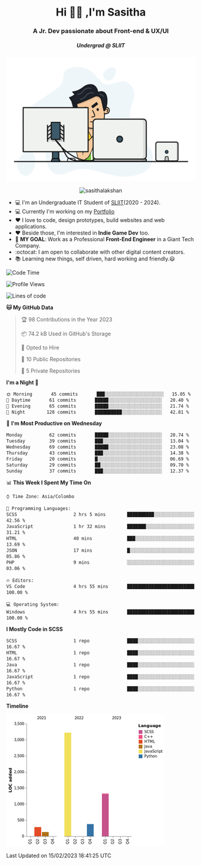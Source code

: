 
<h1 align="center">Hi 🙋‍♂️ ,I'm Sasitha</h1>
<h3 align="center">A Jr. Dev passionate about Front-end & UX/UI</h3>

<i><h5 align="center">Undergrad @ SLIIT</h5></i>

<p align="center">
  <img width="540" height="330" src="https://github.com/SasithaLakshan/SasithaLakshan/blob/main/dev.gif">
</p>
<p align="center"> <img src="https://komarev.com/ghpvc/?username=sasithalakshan&label=Profile%20views&color=0e75b6&style=flat" alt="sasithalakshan" /> </p>

- :computer: I'm an Undergraduate IT Student of [SLIIT](https://www.sliit.lk)(2020 - 2024).
- :computer: Currently I'm working on my <a href="https://SasithaLakshan.github.io" target="_blank">Portfolio</a>
- :heart: I love to code, design prototypes, build websites and web applications.
- :heart: Beside those, I'm interested in **Indie Game Dev** too.
- :electric_plug: **MY GOAL**: Work as a Professional **Front-End Engineer** in a Giant Tech Company.
- :octocat: I am open to collaborate with other digital content creators.
- :books: Learning new things, self driven, hard working and friendly.:smiley:
  
<!-- <h3 align="left">Tech Stack I'm Using</h3> -->

<!--START_SECTION:waka-->
![Code Time](http://img.shields.io/badge/Code%20Time-367%20hrs%204%20mins-blue)

![Profile Views](http://img.shields.io/badge/Profile%20Views-0-blue)

![Lines of code](https://img.shields.io/badge/From%20Hello%20World%20I%27ve%20Written-5%20Thousand%20lines%20of%20code-blue)

**🐱 My GitHub Data** 

> 🏆 98 Contributions in the Year 2023
 > 
> 📦 74.2 kB Used in GitHub's Storage 
 > 
> 💼 Opted to Hire
 > 
> 📜 10 Public Repositories 
 > 
> 🔑 5 Private Repositories  
 > 
**I'm a Night 🦉** 

```text
🌞 Morning       45 commits       ███░░░░░░░░░░░░░░░░░░░░░░   15.05 % 
🌆 Daytime       61 commits       █████░░░░░░░░░░░░░░░░░░░░   20.40 % 
🌃 Evening       65 commits       █████░░░░░░░░░░░░░░░░░░░░   21.74 % 
🌙 Night        128 commits       ██████████░░░░░░░░░░░░░░░   42.81 % 

```
📅 **I'm Most Productive on Wednesday** 

```text
Monday          62 commits       █████░░░░░░░░░░░░░░░░░░░░   20.74 % 
Tuesday         39 commits       ███░░░░░░░░░░░░░░░░░░░░░░   13.04 % 
Wednesday       69 commits       █████░░░░░░░░░░░░░░░░░░░░   23.08 % 
Thursday        43 commits       ███░░░░░░░░░░░░░░░░░░░░░░   14.38 % 
Friday          20 commits       █░░░░░░░░░░░░░░░░░░░░░░░░   06.69 % 
Saturday        29 commits       ██░░░░░░░░░░░░░░░░░░░░░░░   09.70 % 
Sunday          37 commits       ███░░░░░░░░░░░░░░░░░░░░░░   12.37 % 

```


📊 **This Week I Spent My Time On** 

```text
⌚︎ Time Zone: Asia/Colombo

💬 Programming Languages: 
SCSS                     2 hrs 5 mins        ██████████░░░░░░░░░░░░░░░   42.56 % 
JavaScript               1 hr 32 mins        ███████░░░░░░░░░░░░░░░░░░   31.21 % 
HTML                     40 mins             ███░░░░░░░░░░░░░░░░░░░░░░   13.69 % 
JSON                     17 mins             █░░░░░░░░░░░░░░░░░░░░░░░░   05.86 % 
PHP                      9 mins              ░░░░░░░░░░░░░░░░░░░░░░░░░   03.06 % 

🔥 Editors: 
VS Code                  4 hrs 55 mins       █████████████████████████   100.00 % 

💻 Operating System: 
Windows                  4 hrs 55 mins       █████████████████████████   100.00 % 

```

**I Mostly Code in SCSS** 

```text
SCSS                     1 repo              ████░░░░░░░░░░░░░░░░░░░░░   16.67 % 
HTML                     1 repo              ████░░░░░░░░░░░░░░░░░░░░░   16.67 % 
Java                     1 repo              ████░░░░░░░░░░░░░░░░░░░░░   16.67 % 
JavaScript               1 repo              ████░░░░░░░░░░░░░░░░░░░░░   16.67 % 
Python                   1 repo              ████░░░░░░░░░░░░░░░░░░░░░   16.67 % 

```


**Timeline**

![Chart not found](https://raw.githubusercontent.com/SasithaLakshan/SasithaLakshan/main/charts/bar_graph.png) 


 Last Updated on 15/02/2023 18:41:25 UTC
<!--END_SECTION:waka-->

